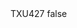 <?xml version="1.0" encoding="UTF-8"?>
<CustomMetadata xmlns="http://soap.sforce.com/2006/04/metadata">
    <label>TXU427</label>
    <protected>false</protected>
</CustomMetadata>
